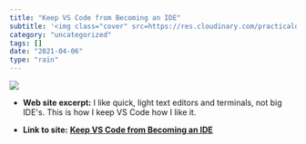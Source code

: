 ```yaml
---
title: "Keep VS Code from Becoming an IDE"
subtitle: '<img class="cover" src=https://res.cloudinary.com/practicaldev/image/fetch/s--aPp01yi9--/c_imagga_sc...'
category: "uncategorized"
tags: []
date: "2021-04-06"
type: "rain"
---
```

<img class="cover" src=https://res.cloudinary.com/practicaldev/image/fetch/s--aPp01yi9--/c_imagga_scale,f_auto,fl_progressive,h_500,q_auto,w_1000/https://thepracticaldev.s3.amazonaws.com/i/6dncsd01jt6rm8ipx2sd.png>



* **Web site excerpt:** I like quick, light text editors and terminals, not big IDE's. This is how I keep VS Code how I like it.

* **Link to site:** **[Keep VS Code from Becoming an IDE](https://dev.to/rpalo/keep-vs-code-from-becoming-an-ide-570l)**